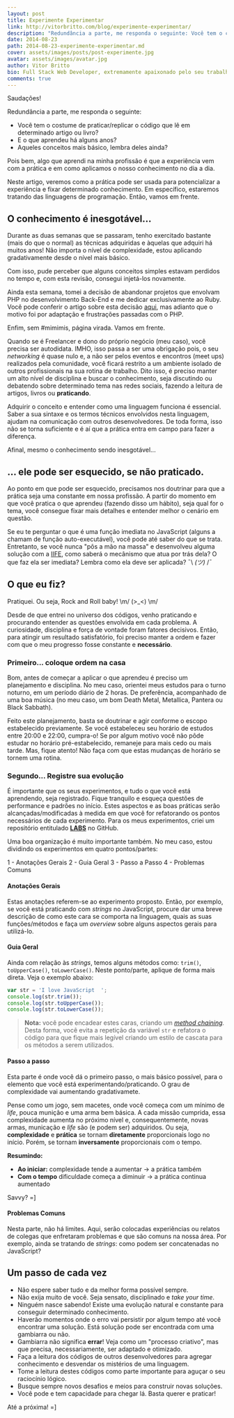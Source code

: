 ```yaml
---
layout: post
title: Experimente Experimentar
link: http://vitorbritto.com/blog/experimente-experimentar/
description: "Redundância a parte, me responda o seguinte: Você tem o costume de praticar/replicar o código que lê em determinado artigo ou livro? E o que aprendeu há alguns anos? Aqueles conceitos mais básico, lembra deles ainda?"
date: 2014-08-23
path: 2014-08-23-experimente-experimentar.md
cover: assets/images/posts/post-experimente.jpg
avatar: assets/images/avatar.jpg
author: Vitor Britto
bio: Full Stack Web Developer, extremamente apaixonado pelo seu trabalho (e Unix). Descobriu o mundo dos códigos há quase duas decádas e mantém a mesma paixão desde o primeiro dia dessa descoberta. Trabalha como freelancer full time há quase 4 anos desenvolvendo projetos voltados para a web. Também direciona boa parte do seu tempo para pesquisas, desenvolvimento de projetos open-source e escrever os artigos aqui publicados.
comments: true
---
```


Saudações!

Redundância a parte, me responda o seguinte:

- Você tem o costume de praticar/replicar o código que lê em determinado artigo ou livro?
- E o que aprendeu há alguns anos?
- Aqueles conceitos mais básico, lembra deles ainda?

Pois bem, algo que aprendi na minha profissão é que a experiência vem com a prática e em como aplicamos o nosso conhecimento no dia a dia.

Neste artigo, veremos como a prática pode ser usada para potencializar a experiência e fixar determinado conhecimento. Em específico, estaremos tratando das linguagens de programação. Então, vamos em frente.

## O conhecimento é inesgotável...

Durante as duas semanas que se passaram, tenho exercitado bastante (mais do que o normal) as técnicas adquiridas e àquelas que adquiri há muitos anos! Não importa o nível de complexidade, estou aplicando gradativamente desde o nível mais básico.

Com isso, pude perceber que alguns conceitos simples estavam perdidos no tempo e, com esta revisão, consegui injetá-los novamente.

Ainda esta semana, tomei a decisão de abandonar projetos que envolvam PHP no desenvolvimento Back-End e me dedicar exclusivamente ao Ruby. Você pode conferir o artigo sobre esta decisão [aqui](http://www.vitorbritto.com.br/blog/aprendi-a-dizer-adeus/), mas adianto que o motivo foi por adaptação e frustrações passadas com o PHP.

Enfim, sem #mimimis, página virada. Vamos em frente.

Quando se é Freelancer e dono do próprio negócio (meu caso), você precisa ser autodidata. IMHO, isso passa a ser uma obrigação pois, o seu _networking_ é quase nulo e, a não ser pelos eventos e encontros (meet ups) realizados pela comunidade, você ficará restrito a um ambiente isolado de outros profissionais na sua rotina de trabalho. Dito isso, é preciso manter um alto nível de disciplina e buscar o conhecimento, seja discutindo ou debatendo sobre determinado tema nas redes sociais, fazendo a leitura de artigos, livros ou **praticando**.

Adquirir o conceito e entender como uma linguagem funciona é essencial. Saber a sua sintaxe e os termos técnicos envolvidos nesta linguagem, ajudam na comunicação com outros desenvolvedores. De toda forma, isso não se torna suficiente e é aí que a prática entra em campo para fazer a diferença.

Afinal, mesmo o conhecimento sendo inesgotável...

## … ele pode ser esquecido, se não praticado.

Ao ponto em que pode ser esquecido, precisamos nos doutrinar para que a prática seja uma constante em nossa profissão. A partir do momento em que você pratica o que aprendeu (fazendo disso um hábito), seja qual for o tema, você consegue fixar mais detalhes e entender melhor o cenário em questão.

Se eu te perguntar o que é uma função imediata no JavaScript (alguns a chamam de função auto-executável), você pode até saber do que se trata. Entretanto, se você nunca "pôs a mão na massa" e desenvolveu alguma solução com a [IIFE](http://benalman.com/news/2010/11/immediately-invoked-function-expression/), como saberá o mecânismo que atua por trás dela? O que faz ela ser imediata? Lembra como ela deve ser aplicada?  ¯\ _(ツ)_ /¯

## O que eu fiz?

Pratiquei. Ou seja, Rock and Roll baby! \m/ (>_<) \m/

Desde de que entrei no universo dos códigos, venho praticando e procurando entender as questões envolvida em cada problema. A curiosidade, disciplina e força de vontade foram fatores decisivos. Então, para atingir um resultado satisfatório, foi preciso manter a ordem e fazer com que o meu progresso fosse constante e **necessário**.

### Primeiro... coloque ordem na casa

Bom, antes de começar a aplicar o que aprendeu é preciso um planejamento e disciplina. No meu caso, orientei meus estudos para o turno noturno, em um período diário de 2 horas. De preferência, acompanhado de uma boa música (no meu caso, um bom Death Metal, Metallica, Pantera ou Black Sabbath).

Feito este planejamento, basta se doutrinar e agir conforme o escopo estabelecido previamente. Se você estabeleceu seu horário de estudos entre 20:00 e 22:00, cumpra-o! Se por algum motivo você não pôde estudar no horário pré-estabelecido, remaneje para mais cedo ou mais tarde. Mas, fique atento! Não faça com que estas mudanças de horário se tornem uma rotina.

### Segundo… Registre sua evolução

É importante que os seus experimentos, e tudo o que você está aprendendo, seja registrado. Fique tranquilo e esqueça questões de performance e padrões no início. Estes aspectos e as boas práticas serão alcançadas/modificadas à medida em que você for refatorando os pontos necessários de cada experimento. Para os meus experimentos, criei um repositório entitulado [**LABS**](https://github.com/vitorbritto/labs) no GitHub.

Uma boa organização é muito importante também. No meu caso, estou dividindo os experimentos em quatro pontos/partes:

1 - Anotações Gerais
2 - Guia Geral
3 - Passo a Passo
4 - Problemas Comuns

#### Anotações Gerais

Estas anotações referem-se ao experimento proposto. Então, por exemplo, se você está praticando com _strings_ no JavaScript, procure dar uma breve descrição de como este cara se comporta na linguagem, quais as suas funções/métodos e faça um _overview_ sobre alguns aspectos gerais para utilizá-lo.

#### Guia Geral

Ainda com relação às _strings_, temos alguns métodos como: `trim()`, `toUpperCase()`, `toLowerCase()`. Neste ponto/parte, aplique de forma mais direta. Veja o exemplo abaixo:

```js
var str = 'I love JavaScript  ';
console.log(str.trim());
console.log(str.toUpperCase());
console.log(str.toLowerCase());
```

> **Nota:** você pode encadear estes caras, criando um _[method chaining](http://javascriptissexy.com/beautiful-javascript-easily-create-chainable-cascading-methods-for-expressiveness/)_. Desta forma, você evita a repetição da variável `str` e refatora o código para que fique mais legível criando um estilo de cascata para os métodos a serem utilizados.

#### Passo a passo

Esta parte é onde você dá o primeiro passo, o mais básico possível, para o elemento que você está experimentando/praticando. O grau de complexidade vai aumentando gradativamete.

Pense como um jogo, sem macetes, onde você começa com um mínimo de _life_, pouca munição e uma arma bem básica. A cada missão cumprida, essa complexidade aumenta no próximo nível e, consequentemente, novas armas, municação e _life_ são (e podem ser) adquiridos. Ou seja, **complexidade** e **prática** se tornam **diretamente** proporcionais logo no início. Porém, se tornam **inversamente** proporcionais com o tempo.

**Resumindo:**

- **Ao iniciar:** complexidade tende a aumentar -> a prática também
- **Com o tempo** dificuldade começa a diminuir -> a prática continua aumentado

Savvy? =]

#### Problemas Comuns

Nesta parte, não há limites. Aqui, serão colocadas experiências ou relatos de colegas que enfretaram problemas e que são comuns na nossa área. Por exemplo, ainda se tratando de _strings_: como podem ser concatenadas no JavaScript?

## Um passo de cada vez

- Não espere saber tudo e da melhor forma possível sempre.
- Não exija muito de você. Seja sensato, disciplinado e _take your time_.
- Ninguém nasce sabendo! Existe uma evolução natural e constante para conseguir determinado conhecimento.
- Haverão momentos onde o erro vai persistir por algum tempo até você encontrar uma solução. Está solução pode ser encontrada com uma gambiarra ou não.
- Gambiarra não significa **errar**! Veja como um "processo criativo", mas que precisa, necessariamente, ser adaptado e otimizado.
- Faça a leitura dos códigos de outros desenvolvedores para agregar conhecimento e desvendar os mistérios de uma linguagem.
- Tome a leitura destes códigos como parte importante para aguçar o seu raciocínio lógico.
- Busque sempre novos desafios e meios para construir novas soluções.
- Você pode e tem capacidade para chegar lá. Basta querer e praticar!

Até a próxima! =]
